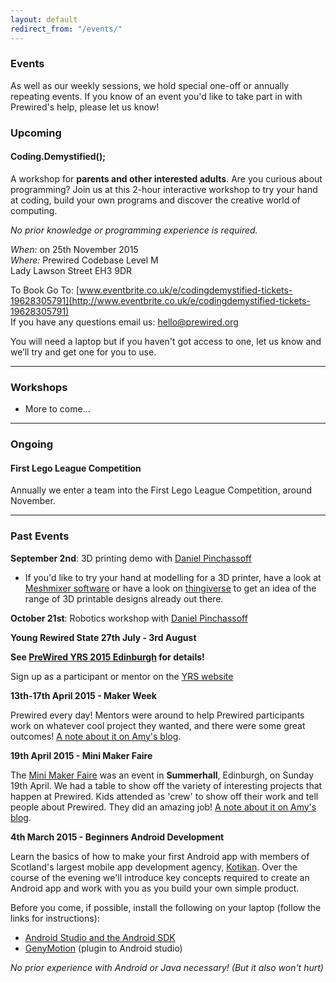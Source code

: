 ```yaml
---
layout: default
redirect_from: "/events/"
---
```


### Events

As well as our weekly sessions, we hold special one-off or annually repeating events. If you know of an event you'd like to take part in with Prewired's help, please let us know!

### Upcoming

#### Coding.Demystified();
A workshop for **parents and other interested adults**.
Are you curious about programming? 
Join us at this 2-hour interactive workshop to try your hand at coding, build your own programs and discover the creative world of computing. 

*No prior knowledge or programming experience is required.*

*When:* on 25th November 2015 <br/>
*Where:* Prewired Codebase Level M  
Lady Lawson Street EH3 9DR

To Book Go To: 
[www.eventbrite.co.uk/e/codingdemystified-tickets-19628305791](http://www.eventbrite.co.uk/e/codingdemystified-tickets-19628305791)
<br/>
If you have any questions email us: [hello@prewired.org](mailto:hello@prewired.org)

You will need a laptop but if you haven't got access to one, let us know and we’ll try and get one for you to use.


<hr/>

### Workshops
* More to come...

<hr/>

### Ongoing

#### First Lego League Competition

Annually we enter a team into the First Lego League Competition, around November.

<hr/>

### Past Events

**September 2nd**: 3D printing demo with [Daniel Pinchassoff](http://robobu.com)
  * If you'd like to try your hand at modelling for a 3D printer, have a look at [Meshmixer software](www.meshmixer.com) or have a look on [thingiverse](www.thingiverse.com) to get an idea of the range of 3D printable designs already out there.

**October 21st**: Robotics workshop with [Daniel Pinchassoff](http://robobu.com)

**Young Rewired State 27th July - 3rd August**

**See [PreWired YRS 2015 Edinburgh](http://www.prewired.org/yrs15) for details!**

Sign up as a participant or mentor on the [YRS website](http://festival.yrs.io)

**13th-17th April 2015 - Maker Week**

Prewired every day! Mentors were around to help Prewired participants work on whatever cool project they wanted, and there were some great outcomes! [A note about it on Amy's blog](http://rhiaro.co.uk/2015/04/prewired-maker).

**19th April 2015 - Mini Maker Faire**

The [Mini Maker Faire](http://makerfaireedinburgh.com/) was an event in **Summerhall**, Edinburgh, on Sunday 19th April. We had a table to show off the variety of interesting projects that happen at Prewired. Kids attended as 'crew' to show off their work and tell people about Prewired. They did an amazing job! [A note about it on Amy's blog](http://rhiaro.co.uk/2015/04/edinburgh-mini).

**4th March 2015 - Beginners Android Development**

Learn the basics of how to make your first Android app with members of Scotland's largest mobile app development agency, [Kotikan](http://kotikan.com). Over the course of the evening we'll introduce key concepts required to create an Android app and work with you as you build your own simple product.

Before you come, if possible, install the following on your laptop (follow the links for instructions):

* [Android Studio and the Android SDK](http://developer.android.com/sdk/installing/index.html?pkg=studio)
* [GenyMotion](https://www.genymotion.com) (plugin to Android studio)

*No prior experience with Android or Java necessary! (But it also won't hurt)*
